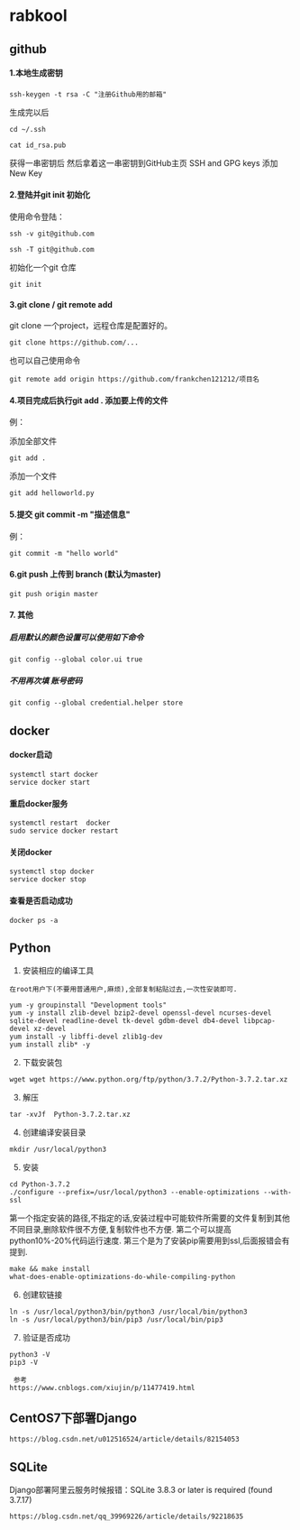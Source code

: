 # rabkool


## github

#### 1.本地生成密钥

```
ssh-keygen -t rsa -C "注册Github用的邮箱"
```

生成完以后

```
cd ~/.ssh 

cat id_rsa.pub
```

获得一串密钥后 然后拿着这一串密钥到GitHub主页 SSH and GPG keys 添加New Key

#### 2.登陆并git init 初始化

使用命令登陆：

```
ssh -v git@github.com 

ssh -T git@github.com
```


初始化一个git 仓库

```
git init
```


#### 3.git clone / git remote add

git clone 一个project，远程仓库是配置好的。

```
git clone https://github.com/...
```

 也可以自己使用命令

```
git remote add origin https://github.com/frankchen121212/项目名
```

#### 4.项目完成后执行git add . 添加要上传的文件

例：

添加全部文件

```
git add .
```

 添加一个文件

```
git add helloworld.py
```

 

#### 5.提交 git commit -m "描述信息"

例：

```
git commit -m "hello world"
```

 

#### 6.git push 上传到 branch (默认为master)

```
git push origin master
```

#### 7. 其他

#####  启用默认的颜色设置可以使用如下命令

```shell
git config --global color.ui true
```

##### 不用再次填 账号密码
```
git config --global credential.helper store
```


## docker
#### docker启动
```
systemctl start docker
service docker start
```

#### 重启docker服务
```
systemctl restart  docker
sudo service docker restart
```
#### 关闭docker    
```
systemctl stop docker
service docker stop
```

#### 查看是否启动成功
```
docker ps -a
```

##  Python

1. 安装相应的编译工具
``` 
在root用户下(不要用普通用户,麻烦),全部复制粘贴过去,一次性安装即可.

yum -y groupinstall "Development tools"
yum -y install zlib-devel bzip2-devel openssl-devel ncurses-devel sqlite-devel readline-devel tk-devel gdbm-devel db4-devel libpcap-devel xz-devel
yum install -y libffi-devel zlib1g-dev
yum install zlib* -y
```
2. 下载安装包
```
wget wget https://www.python.org/ftp/python/3.7.2/Python-3.7.2.tar.xz
```

3. 解压
```
tar -xvJf  Python-3.7.2.tar.xz
```

4. 创建编译安装目录
```
mkdir /usr/local/python3 
```

5. 安装
```
cd Python-3.7.2
./configure --prefix=/usr/local/python3 --enable-optimizations --with-ssl 
```
第一个指定安装的路径,不指定的话,安装过程中可能软件所需要的文件复制到其他不同目录,删除软件很不方便,复制软件也不方便.
第二个可以提高python10%-20%代码运行速度.
第三个是为了安装pip需要用到ssl,后面报错会有提到.
```
make && make install
what-does-enable-optimizations-do-while-compiling-python
```

6. 创建软链接
```
ln -s /usr/local/python3/bin/python3 /usr/local/bin/python3
ln -s /usr/local/python3/bin/pip3 /usr/local/bin/pip3
```
7. 验证是否成功
```
python3 -V
pip3 -V
```
```
 参考
https://www.cnblogs.com/xiujin/p/11477419.html
```

## CentOS7下部署Django

```
https://blog.csdn.net/u012516524/article/details/82154053
```

## SQLite
Django部署阿里云服务时候报错：SQLite 3.8.3 or later is required (found 3.7.17)
```
https://blog.csdn.net/qq_39969226/article/details/92218635
```